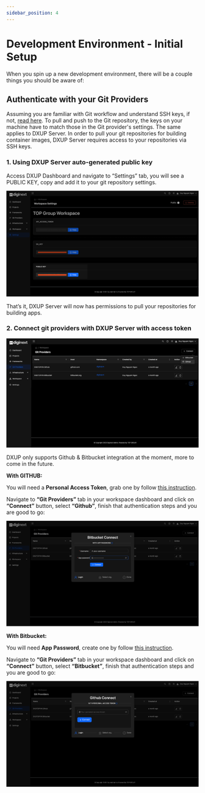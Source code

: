 ```yaml
---
sidebar_position: 4
---
```


# Development Environment - Initial Setup

When you spin up a new development environment, there will be a couple things you should be aware of:

## Authenticate with your Git Providers

Assuming you are familiar with Git workflow and understand SSH keys, if not, [read here](https://docs.github.com/en/authentication/connecting-to-github-with-ssh/about-ssh). To pull and push to the Git repository, the keys on your machine have to match those in the Git provider's settings. The same applies to DXUP Server. In order to pull your git repositories for building container images, DXUP Server requires access to your repositories via SSH keys.

### 1. Using DXUP Server auto-generated public key

Access DXUP Dashboard and navigate to “Settings” tab, you will see a PUBLIC KEY, copy and add it to your git repository settings.

![public-key](./img/public-key.png)

That’s it, DXUP Server will now has permissions to pull your repositories for building apps.

### 2. Connect git providers with DXUP Server with access token

![connect-git](./img/connect-git.png)

DXUP only supports Github & Bitbucket integration at the moment, more to come in the future.

**With GITHUB:**

You will need a **Personal Access Token**, grab one by follow [this instruction](https://docs.github.com/en/authentication/keeping-your-account-and-data-secure/managing-your-personal-access-tokens).

Navigate to **“Git Providers”** tab in your workspace dashboard and click on **“Connect”** button, select **“Github”**, finish that authentication steps and you are good to go:

![connect-github](./img/connect-github.png)

**With Bitbucket:**

You will need **App Password**, create one by follow [this instruction](https://support.atlassian.com/bitbucket-cloud/docs/app-passwords/).

Navigate to **“Git Providers”** tab in your workspace dashboard and click on **“Connect”** button, select **“Bitbucket”**, finish that authentication steps and you are good to go:

![connect-bitbucket](./img/connect-bitbucket.png)